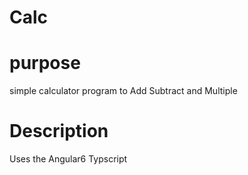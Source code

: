 # Calc

# purpose
simple calculator program to Add Subtract and Multiple 

# Description
Uses the Angular6 Typscript 
